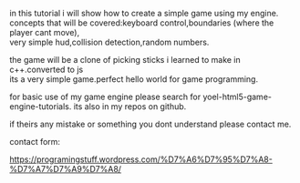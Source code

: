 in this tutorial i will show how to create a simple game using my engine.<br>
concepts that will be covered:keyboard control,boundaries (where the player cant move),<br>
very simple hud,collision detection,random numbers. 
				
the game will be a clone of picking sticks i learned to make in c++.converted to js<br>
its a very simple game.perfect hello world for game programming.

for basic use of my game engine please search for yoel-html5-game-engine-tutorials. its also in my repos on github.
				
if theirs any mistake or something you dont understand please contact me.

contact form:

https://programingstuff.wordpress.com/%D7%A6%D7%95%D7%A8-%D7%A7%D7%A9%D7%A8/
